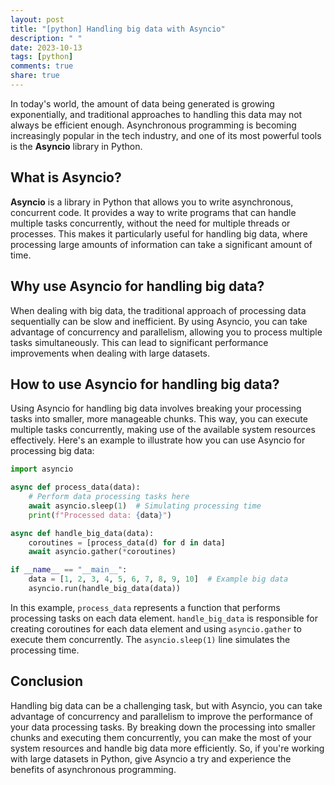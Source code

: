 ```yaml
---
layout: post
title: "[python] Handling big data with Asyncio"
description: " "
date: 2023-10-13
tags: [python]
comments: true
share: true
---
```


In today's world, the amount of data being generated is growing exponentially, and traditional approaches to handling this data may not always be efficient enough. Asynchronous programming is becoming increasingly popular in the tech industry, and one of its most powerful tools is the **Asyncio** library in Python.

## What is Asyncio?

**Asyncio** is a library in Python that allows you to write asynchronous, concurrent code. It provides a way to write programs that can handle multiple tasks concurrently, without the need for multiple threads or processes. This makes it particularly useful for handling big data, where processing large amounts of information can take a significant amount of time.

## Why use Asyncio for handling big data?

When dealing with big data, the traditional approach of processing data sequentially can be slow and inefficient. By using Asyncio, you can take advantage of concurrency and parallelism, allowing you to process multiple tasks simultaneously. This can lead to significant performance improvements when dealing with large datasets.

## How to use Asyncio for handling big data?

Using Asyncio for handling big data involves breaking your processing tasks into smaller, more manageable chunks. This way, you can execute multiple tasks concurrently, making use of the available system resources effectively. Here's an example to illustrate how you can use Asyncio for processing big data:

```python
import asyncio

async def process_data(data):
    # Perform data processing tasks here
    await asyncio.sleep(1)  # Simulating processing time
    print(f"Processed data: {data}")

async def handle_big_data(data):
    coroutines = [process_data(d) for d in data]
    await asyncio.gather(*coroutines)

if __name__ == "__main__":
    data = [1, 2, 3, 4, 5, 6, 7, 8, 9, 10]  # Example big data
    asyncio.run(handle_big_data(data))
```

In this example, `process_data` represents a function that performs processing tasks on each data element. `handle_big_data` is responsible for creating coroutines for each data element and using `asyncio.gather` to execute them concurrently. The `asyncio.sleep(1)` line simulates the processing time.

## Conclusion

Handling big data can be a challenging task, but with Asyncio, you can take advantage of concurrency and parallelism to improve the performance of your data processing tasks. By breaking down the processing into smaller chunks and executing them concurrently, you can make the most of your system resources and handle big data more efficiently. So, if you're working with large datasets in Python, give Asyncio a try and experience the benefits of asynchronous programming.